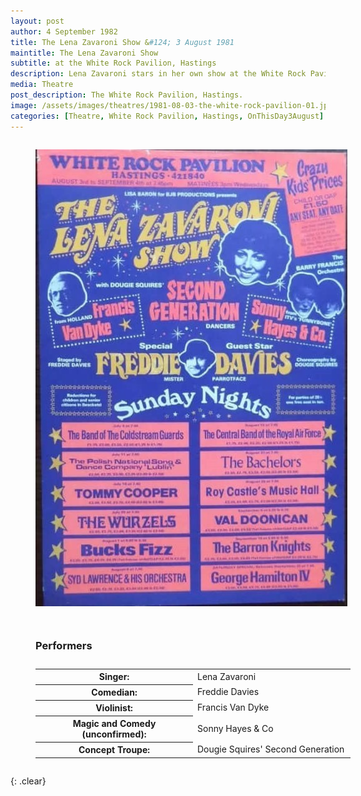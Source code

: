 ```yaml
---
layout: post
author: 4 September 1982
title: The Lena Zavaroni Show &#124; 3 August 1981
maintitle: The Lena Zavaroni Show
subtitle: at the White Rock Pavilion, Hastings
description: Lena Zavaroni stars in her own show at the White Rock Pavilion, Hastings.
media: Theatre
post_description: The White Rock Pavilion, Hastings.
image: /assets/images/theatres/1981-08-03-the-white-rock-pavilion-01.jpg
categories: [Theatre, White Rock Pavilion, Hastings, OnThisDay3August]
---
```


<figure class="fig1">
<a href="/assets/images/theatres/1981-08-03-the-white-rock-pavilion-01.jpg"><img src="/assets/images/theatres/1981-08-03-the-white-rock-pavilion-01.jpg" class="full-width" /></a>
</figure>

<figure class="fig2">
<figcaption>
<h3 id="performers">Performers</h3>
</figcaption>
<table>
<tr><th style="width:50%;">Singer:</th><td style="width:50%;">Lena Zavaroni</td></tr>
<tr><th>Comedian:</th><td>Freddie Davies</td></tr>
<tr><th>Violinist:</th><td>Francis Van Dyke</td></tr>
<tr><th>Magic and Comedy (unconfirmed):</th><td>Sonny Hayes & Co</td></tr>
<tr><th>Concept Troupe:</th><td>Dougie Squires' Second Generation</td></tr>
</table>
</figure>

<br />{: .clear}

<style>
.fig1 {float:left; width:49%;}

.fig2 {float:right; width:49%;}

.fig3 {float:right; width:100%;}

figcaption {float:left; width:100%;}

@media screen and (orientation:portrait) {
.fig1, .fig2 {float:left; width:100%;}
figcaption {float:left; width:100%; margin-bottom: 10px;}
}
</style>


